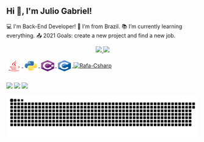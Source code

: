 <!--
### Hi there 👋

<!--
**juliootonidev/juliootonidev** is a ✨ _special_ ✨ repository because its `README.md` (this file) appears on your GitHub profile.

Here are some ideas to get you started:

- 🔭 I’m currently working on ...
- 🌱 I’m currently learning ...
- 👯 I’m looking to collaborate on ...
- 🤔 I’m looking for help with ...
- 💬 Ask me about ...
- 📫 How to reach me: ...
- 😄 Pronouns: ...
- ⚡ Fun fact: ...
-->
## Hi 👋, I'm Julio Gabriel!

:computer: I'm Back-End Developer!
:house_with_garden: I’m from Brazil.
:books: I’m currently learning everything.
:outbox_tray: 2021 Goals: create a new project and find a new job.

<div align="center">
  <a href="https://github.com/juliootonidev">
  <img height="180em" src="https://github-readme-stats.vercel.app/api?username=juliootonidev&show_icons=true&theme=dark&include_all_commits=true&count_private=true"/>
  <img height="180em" src="https://github-readme-stats.vercel.app/api/top-langs/?username=juliootonidev&layout=compact&langs_count=7&theme=dark"/>
</div>
<div style="display: inline_block"><br>
  <img align="center" alt="Rafa-Js" height="30" width="40" src="https://raw.githubusercontent.com/devicons/devicon/master/icons/java/java-plain.svg">
  <img align="center" alt="Rafa-Python" height="30" width="40" src="https://raw.githubusercontent.com/devicons/devicon/master/icons/python/python-original.svg">
  <img align="center" alt="Rafa-Csharp" height="30" width="40" src="https://raw.githubusercontent.com/devicons/devicon/master/icons/csharp/csharp-original.svg">
  <img align="center" alt="Rafa-Csharp" height="30" width="40" src="https://raw.githubusercontent.com/devicons/devicon/master/icons/c/c-original.svg">
  <img align="center" alt="Rafa-Csharp" height="30" width="40" src="https://cdn.jsdelivr.net/gh/devicons/devicon/icons/jupyter/jupyter-original-wordmark.svg">

 
   ##
 
<div> 
  <a href="https://instagram.com/juliog_otoni" target="_blank"><img src="https://img.shields.io/badge/-Instagram-%23E4405F?style=for-the-badge&logo=instagram&logoColor=white" target="_blank"></a>
  <a href = "mailto:julio.otoni@outlook.com"><img src="https://img.shields.io/badge/Microsoft_Outlook-0078D4?style=for-the-badge&logo=microsoft-outlook&logoColor=white" target="_blank"></a>
  <a href="https://www.linkedin.com/in/julio-gabriel-002774148" target="_blank"><img src="https://img.shields.io/badge/-LinkedIn-%230077B5?style=for-the-badge&logo=linkedin&logoColor=white" target="_blank"></a> 
 
</div>
  
  ![Snake animation](https://github.com/juliootonidev/juliootonidev/blob/output/github-contribution-grid-snake.svg)
